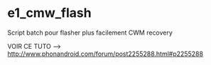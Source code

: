 # e1_cmw_flash
Script batch pour flasher plus facilement CWM recovery

VOIR CE TUTO --> http://www.phonandroid.com/forum/post2255288.html#p2255288
